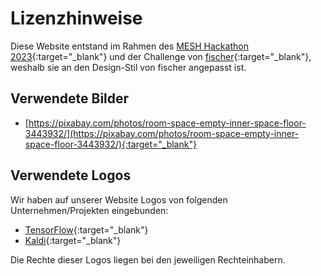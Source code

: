 # Lizenzhinweise

Diese Website entstand im Rahmen des [MESH Hackathon 2023](https://mesh-hackathon.de/){:target="_blank"} und der
Challenge von [fischer](https://www.fischer.de/){:target="_blank"}, weshalb sie an den Design-Stil von
fischer angepasst ist.

## Verwendete Bilder

- [https://pixabay.com/photos/room-space-empty-inner-space-floor-3443932/](https://pixabay.com/photos/room-space-empty-inner-space-floor-3443932/){:target="_blank"}

## Verwendete Logos

Wir haben auf unserer Website Logos von folgenden Unternehmen/Projekten eingebunden:

- [TensorFlow](https://www.tensorflow.org/){:target="_blank"}
- [Kaldi](https://kaldi-asr.org/){:target="_blank"}

Die Rechte dieser Logos liegen bei den jeweiligen Rechteinhabern.
